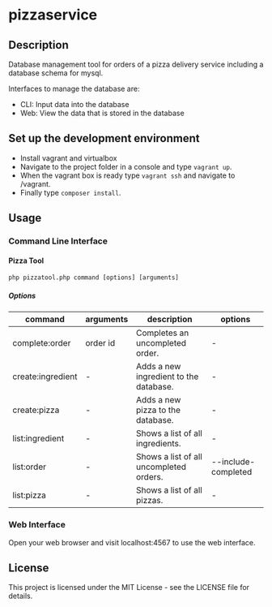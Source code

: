 # pizzaservice

## Description

Database management tool for orders of a pizza delivery service including a database schema for mysql.

Interfaces to manage the database are:
* CLI: Input data into the database
* Web: View the data that is stored in the database


## Set up the development environment

* Install vagrant and virtualbox
* Navigate to the project folder in a console and type ````vagrant up````.
* When the vagrant box is ready type ````vagrant ssh```` and navigate to /vagrant.
* Finally type ````composer install````.


## Usage

### Command Line Interface

#### Pizza Tool

````
php pizzatool.php command [options] [arguments]
````

##### Options

| command           | arguments | description                             | options             |
| ----------------- | --------- | --------------------------------------- | ------------------- |
| complete:order    |  order id | Completes an uncompleted order.         |          -          |
| create:ingredient |     -     | Adds a new ingredient to the database.  |          -          |
| create:pizza      |     -     | Adds a new pizza to the database.       |          -          |
| list:ingredient   |     -     | Shows a list of all ingredients.        |          -          |
| list:order        |     -     | Shows a list of all uncompleted orders. | --include-completed |
| list:pizza        |     -     | Shows a list of all pizzas.             |          -          |


### Web Interface

Open your web browser and visit localhost:4567 to use the web interface.


## License

This project is licensed under the MIT License - see the LICENSE file for details.
